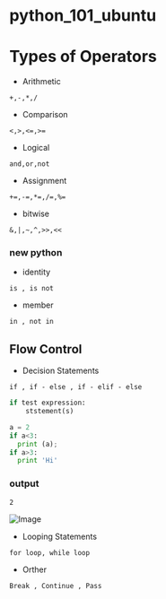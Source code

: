 # python_101_ubuntu


# Types of Operators

* Arithmetic 

``` +,-,*,/ ```
* Comparison 

``` <,>,<=,>= ```
* Logical    

``` and,or,not ```
* Assignment

``` +=,-=,*=,/=,%= ```
* bitwise    

``` &,|,~,^,>>,<< ```

### new python

* identity   

``` is , is not ```
* member     

``` in , not in ```

## Flow Control

* Decision Statements

``` if , if - else , if - elif - else ```

```python 
if test expression:
    ststement(s) 
```
```python
a = 2
if a<3:
  print (a);
if a>3:
  print 'Hi'
```
### output
``` 
2 
```
    
![Image](https://github.com/topkoka/python_101_ubuntu/blob/master/pic/flow%20control/if.jpeg?raw=true)


* Looping Statements

``` for loop, while loop ```

* Orther

``` Break , Continue , Pass ```
